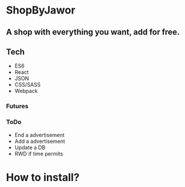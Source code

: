 # ShopByJawor

## A shop with everything you want, add for free.

## Tech

- ES6
- React
- JSON
- CSS/SASS
- Webpack

### Futures

### ToDo

- End a advertisement 
- Add a advertisement
- Update a DB
- RWD if time permits

# How to install?
